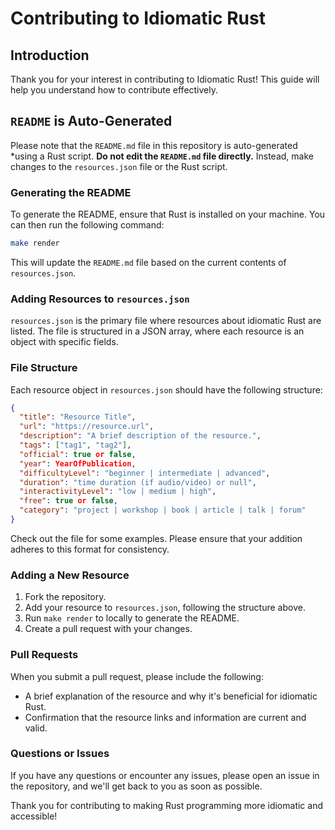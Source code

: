 # Contributing to Idiomatic Rust

## Introduction

Thank you for your interest in contributing to Idiomatic Rust! This guide will
help you understand how to contribute effectively.

## `README` is Auto-Generated

Please note that the `README.md` file in this repository is auto-generated
*using a
Rust script. **Do not edit the `README.md` file directly.** Instead, make
changes to the `resources.json` file or the Rust script.

### Generating the README

To generate the README, ensure that Rust is installed on your machine. You can
then run the following command:

```sh
make render
```

This will update the `README.md` file based on the current contents of
`resources.json`.

### Adding Resources to `resources.json`

`resources.json` is the primary file where resources about idiomatic Rust are
listed. The file is structured in a JSON array, where each resource is an object
with specific fields.

### File Structure

Each resource object in `resources.json` should have the following structure:

```json
{
  "title": "Resource Title",
  "url": "https://resource.url",
  "description": "A brief description of the resource.",
  "tags": ["tag1", "tag2"],
  "official": true or false,
  "year": YearOfPublication,
  "difficultyLevel": "beginner | intermediate | advanced",
  "duration": "time duration (if audio/video) or null",
  "interactivityLevel": "low | medium | high",
  "free": true or false,
  "category": "project | workshop | book | article | talk | forum"
}
```

Check out the file for some examples.
Please ensure that your addition adheres to this format for consistency.

### Adding a New Resource

1. Fork the repository.
2. Add your resource to `resources.json`, following the structure above.
3. Run `make render` to locally to generate the README.
4. Create a pull request with your changes.

### Pull Requests

When you submit a pull request, please include the following:

* A brief explanation of the resource and why it's beneficial for idiomatic
  Rust.
* Confirmation that the resource links and information are current and valid.

### Questions or Issues

If you have any questions or encounter any issues, please open an issue in the
repository, and we'll get back to you as soon as possible.

Thank you for contributing to making Rust programming more idiomatic and
accessible!
